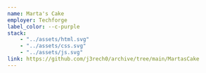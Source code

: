 ```yaml
---
name: Marta's Cake
employer: Techforge
label_color: --c-purple
stack: 
    - "../assets/html.svg"
    - "../assets/css.svg"
    - "../assets/js.svg"
link: https://github.com/j3rech0/archive/tree/main/MartasCake
---
```

